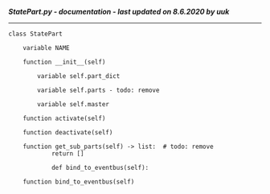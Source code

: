 ***StatePart.py - documentation - last updated on 8.6.2020 by uuk***
___

    class StatePart

        variable NAME

        function __init__(self)

            variable self.part_dict

            variable self.parts - todo: remove

            variable self.master

        function activate(self)

        function deactivate(self)

        function get_sub_parts(self) -> list:  # todo: remove
                return []
                
                def bind_to_eventbus(self):

        function bind_to_eventbus(self)